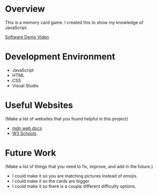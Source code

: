 # Overview

This is a memory card game. I created this to show my knowledge of JavaScript.



[Software Demo Video](https://youtu.be/d1KSfxUz-iw)

# Development Environment

- JavaScript
- HTML
- CSS
- Visual Studio

# Useful Websites

{Make a list of websites that you found helpful in this project}

- [mdn web docs](https://developer.mozilla.org/en-US/docs/Learn/JavaScript/First_steps/What_is_JavaScript)
- [W3 Schools](https://www.w3schools.com/whatis/whatis_js.asp)

# Future Work

{Make a list of things that you need to fix, improve, and add in the future.}

- I could make it so you are matching pictures instead of emojis.
- I could make it so the cards are bigger.
- I could make it so there is a couple different difficulty options.